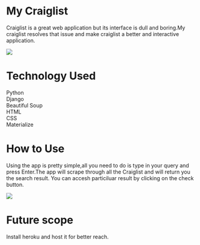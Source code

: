 # My Craiglist

Craiglist is a great web application but its interface is dull and boring.My craiglist resolves that issue and make craiglist a better and interactive application.

![](https://user-images.githubusercontent.com/54413011/82926627-1d640f00-9f9d-11ea-8219-8ad90624a5d2.png)
 
 
 # Technology Used
 Python <br>
 Django <br>
 Beautiful Soup <br>
 HTML <br>
 CSS <br>
 Materialize <br>
 
 # How to Use
 Using the app is pretty simple,all you need to do is type in your query and press Enter.The app will scrape through all the Craiglist and will return you the search result. You can accesh particiluar result by clicking on the check button.
 
![](https://user-images.githubusercontent.com/54413011/82926689-3240a280-9f9d-11ea-925c-71a6ba4c3daa.png) 
 
# Future scope
Install heroku and host it for better reach.
